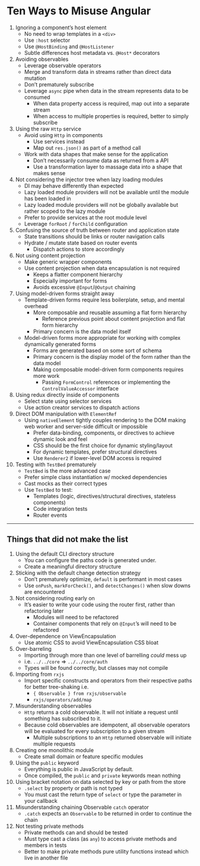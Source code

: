 # Ten Ways to Misuse Angular

1. Ignoring a component’s host element
    - No need to wrap templates in a `<div>`
    - Use `:host` selector
    - Use `@HostBinding` and `@HostListener`
    - Subtle differences host metadata vs. `@Host*` decorators
1. Avoiding observables
    - Leverage observable operators
    - Merge and transform data in streams rather than direct data mutation
    - Don’t prematurely subscribe
    - Leverage `async` pipe when data in the stream represents data to be consumed
      - When data property access is required, map out into a separate stream
      - When access to multiple properties is required, better to simply subscribe
1. Using the raw `Http` service
    - Avoid using `Http` in components
        - Use services instead
        - Map out `res.json()` as part of a method call
    - Work with data shapes that make sense for the application
        - Don’t necessarily consume data as returned from a API
        - Use a transformation layer to massage data into a shape that makes sense
1. Not considering the injector tree when lazy loading modules
    - DI may behave differently than expected
    - Lazy loaded module providers will not be available until the module has been loaded in
    - Lazy loaded module providers will not be globally available but rather scoped to the lazy module
    - Prefer to provide services at the root module level
    - Leverage `forRoot` / `forChild` configuration
1. Confusing the source of truth between router and application state
    - State transitions should be links or router navigation calls
    - Hydrate / mutate state based on router events
        - Dispatch actions to store accordingly
1. Not using content projection
    - Make generic wrapper components
    - Use content projection when data encapsulation is not required
        - Keeps a flatter component hierarchy
        - Especially important for forms
        - Avoids excessive `@Input`/`@Output` chaining
1. Using model-driven forms straight away
    - Template-driven forms require less boilerplate, setup, and mental overhead
        - More composable and reusable assuming a flat form hierarchy
            - Reference previous point about content projection and flat form hierarchy
        - Primary concern is the data model itself
    - Model-driven forms more appropriate for working with complex dynamically generated forms
        - Forms are generated based on some sort of schema
        - Primary concern is the display model of the form rather than the data model
        - Making composable model-driven form components requires more work
            - Passing `FormControl` references or implementing the `ControlValueAccessor` interface
1. Using redux directly inside of components
    - Select state using selector services
    - Use action creator services to dispatch actions
1. Direct DOM manipulation with `ElementRef`
    - Using `nativeElement` tightly couples rendering to the DOM making web worker and server-side difficult or impossible
      - Prefer data-binding, components, or directives to achieve dynamic look and feel
      - CSS should be the first choice for dynamic styling/layout
      - For dynamic templates, prefer structural directives
      - Use `Renderer2` if lower-level DOM access is required
1. Testing with `TestBed` prematurely
    - `TestBed` is the more advanced case
    - Prefer simple class instantiation w/ mocked dependencies
    - Cast mocks as their correct types
    - Use `TestBed` to test:
        - Templates (logic, directives/structural directives, stateless components)
        - Code integration tests
        - Router events

---

## Things that did not make the list

1. Using the default CLI directory structure
    - You can configure the paths code is generated under.
    - Create a meaningful directory structure
1. Sticking with the default change detection strategy
    - Don’t prematurely optimize, `default` is performant in most cases
    - Use `onPush`, `markForCheck()`, and `detectChanges()` when slow downs are encountered
1. Not considering routing early on
    - It’s easier to write your code using the router first, rather than refactoring later
        - Modules will need to be refactored
        - Container components that rely on `@Input`’s will need to be refactored
1. Over-dependence on ViewEncapsulation
    - Use atomic CSS to avoid ViewEncapsulation CSS bloat
1. Over-barreling
    - Importing through more than one level of barrelling _could_ mess up
    - i.e. `../../core` => `../../core/auth`
    - Types will be found correctly, but classes may not compile
1. Importing from `rxjs`
    - Import specific constructs and operators from their respective paths for better tree-shaking i.e.
        - `{ Observable } from rxjs/observable`
        - `rxjs/operators/add/map`
1. Misunderstanding observables
    - `Http` returns a cold observable. It will not initiate a request until something has subscribed to it.
    - Because cold observables are idempotent, all observable operators will be evaluated for every subscription to a given stream
      - Multiple subscriptions to an `Http` returned observable will initiate multiple requests
1. Creating one monolithic module
    - Create small domain or feature specific modules
1. Using the `public` keyword
    - Everything is public in JavaScript by default.
    - Once compiled, the `public` and `private` keywords mean nothing
1. Using bracket notation on data selected by key or path from the store
    - `.select` by property or path is not typed
    - You must cast the return type of `select` or type the parameter in your callback
1. Misunderstanding chaining Observable `catch` operator
    - `.catch` expects an `Observable` to be returned in order to continue the chain
1. Not testing private methods
    - Private methods can and should be tested
    - Must type cast a class (as `any`) to access private methods and members in tests
    - Better to make private methods pure utility functions instead which live in another file
